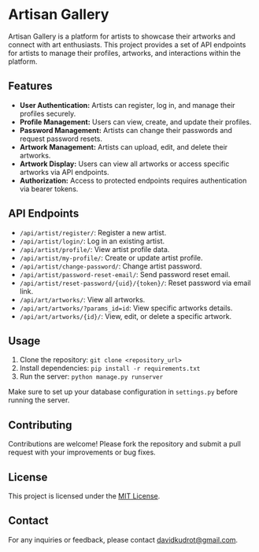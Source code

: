 # Artisan Gallery

Artisan Gallery is a platform for artists to showcase their artworks and connect with art enthusiasts. This project provides a set of API endpoints for artists to manage their profiles, artworks, and interactions within the platform.

## Features

- **User Authentication:** Artists can register, log in, and manage their profiles securely.
- **Profile Management:** Users can view, create, and update their profiles.
- **Password Management:** Artists can change their passwords and request password resets.
- **Artwork Management:** Artists can upload, edit, and delete their artworks.
- **Artwork Display:** Users can view all artworks or access specific artworks via API endpoints.
- **Authorization:** Access to protected endpoints requires authentication via bearer tokens.

## API Endpoints

- `/api/artist/register/`: Register a new artist.
- `/api/artist/login/`: Log in an existing artist.
- `/api/artist/profile/`: View artist profile data.
- `/api/artist/my-profile/`: Create or update artist profile.
- `/api/artist/change-password/`: Change artist password.
- `/api/artist/password-reset-email/`: Send password reset email.
- `/api/artist/reset-password/{uid}/{token}/`: Reset password via email link.
- `/api/art/artworks/`: View all artworks.
- `/api/art/artworks/?params_id=id`: View specific artworks details.
- `/api/art/artworks/{id}/`: View, edit, or delete a specific artwork.

## Usage

1. Clone the repository: `git clone <repository_url>`
2. Install dependencies: `pip install -r requirements.txt`
3. Run the server: `python manage.py runserver`

Make sure to set up your database configuration in `settings.py` before running the server.

## Contributing

Contributions are welcome! Please fork the repository and submit a pull request with your improvements or bug fixes.

## License

This project is licensed under the [MIT License](LICENSE).

## Contact

For any inquiries or feedback, please contact [davidkudrot@gmail.com](mailto:davidkudrot@gmail.com).
